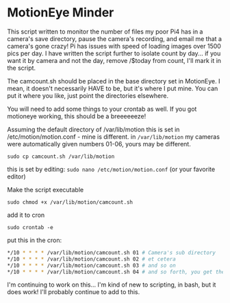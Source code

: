 # MotionEye Minder
This script written to monitor the number of files my poor Pi4 has in a camera's save directory, pause the camera's recording, and email me that a camera's gone crazy! Pi has issues with speed of loading images over 1500 pics per day. I have written the script further to isolate count by day... if you want it by camera and not the day, remove /$today from count, I'll mark it in the script.

The camcount.sh should be placed in the base directory set in MotionEye. I mean, it doesn't necessarily HAVE to be, but it's where I put mine. You can put it where you like, just point the directories elsewhere.

You will need to add some things to your crontab as well.
If you got motioneye working, this should be a breeeeeeze!

Assuming the default directory of /var/lib/motion 
this is set in /etc/motion/motion.conf - mine is different.
in `/var/lib/motion` my cameras were automatically given numbers 01-06, yours may be different.

```
sudo cp camcount.sh /var/lib/motion
```
this is set by editing: `sudo nano /etc/motion/motion.conf` (or your favorite editor)

Make the script executable
```
sudo chmod +x /var/lib/motion/camcount.sh
```
add it to cron
```
sudo crontab -e
```
put this in the cron:
```bash
*/10 * * * * /var/lib/motion/camcount.sh 01 # Camera's sub directory
*/10 * * * * /var/lib/motion/camcount.sh 02 # et cetera
*/10 * * * * /var/lib/motion/camcount.sh 03 # and so on
*/10 * * * * /var/lib/motion/camcount.sh 04 # and so forth, you get the idea
```
I'm continuing to work on this... I'm kind of new to scripting, in bash, but it does work! I'll probably continue to add to this.
